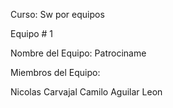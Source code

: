 Curso: Sw por equipos

Equipo # 1

Nombre del Equipo: Patrociname

Miembros del Equipo:

Nicolas Carvajal
Camilo Aguilar Leon

